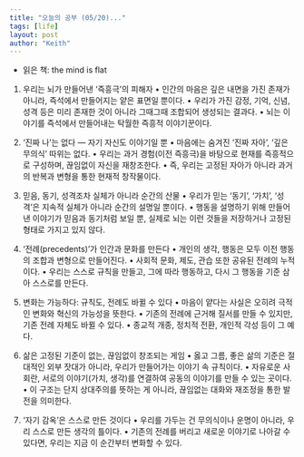```yaml
---
title: "오늘의 공부 (05/20)..."
tags: [life]
layout: post
author: "Keith"
---
```


- 읽은 책: the mind is flat

1. 우리는 뇌가 만들어낸 ‘즉흥극’의 피해자
	•	인간의 마음은 깊은 내면을 가진 존재가 아니라, 즉석에서 만들어지는 얕은 표면일 뿐이다.
	•	우리가 가진 감정, 기억, 신념, 성격 등은 미리 존재한 것이 아니라 그때그때 조합되어 생성되는 결과다.
	•	뇌는 이야기를 즉석에서 만들어내는 탁월한 즉흥적 이야기꾼이다.

2. ‘진짜 나’는 없다 — 자기 자신도 이야기일 뿐
	•	마음에는 숨겨진 ‘진짜 자아’, ‘깊은 무의식’ 따위는 없다.
	•	우리는 과거 경험(이전 즉흥극)을 바탕으로 현재를 즉흥적으로 구성하며, 끊임없이 자신을 재창조한다.
	•	즉, 우리는 고정된 자아가 아니라 과거의 반복과 변형을 통한 현재적 창작물이다.

3. 믿음, 동기, 성격조차 실체가 아니라 순간의 산물
	•	우리가 믿는 ‘동기’, ‘가치’, ‘성격’은 지속적 실체가 아니라 순간의 설명일 뿐이다.
	•	행동을 설명하기 위해 만들어낸 이야기가 믿음과 동기처럼 보일 뿐, 실제로 뇌는 이런 것들을 저장하거나 고정된 형태로 가지고 있지 않다.

4. ‘전례(precedents)’가 인간과 문화를 만든다
	•	개인의 생각, 행동은 모두 이전 행동의 조합과 변형으로 만들어진다.
	•	사회적 문화, 제도, 관습 또한 공유된 전례의 누적이다.
	•	우리는 스스로 규칙을 만들고, 그에 따라 행동하고, 다시 그 행동을 기준 삼아 스스로를 만든다.

5. 변화는 가능하다: 규칙도, 전례도 바뀔 수 있다
	•	마음이 얕다는 사실은 오히려 극적인 변화와 혁신의 가능성을 뜻한다.
	•	기존의 전례에 근거해 질서를 만들 수 있지만, 기존 전례 자체도 바뀔 수 있다.
	•	종교적 개종, 정치적 전환, 개인적 각성 등이 그 예다.

6. 삶은 고정된 기준이 없는, 끊임없이 창조되는 게임
	•	옳고 그름, 좋은 삶의 기준은 절대적인 외부 잣대가 아니라, 우리가 만들어가는 이야기 속 규칙이다.
	•	자유로운 사회란, 서로의 이야기(가치, 생각)를 연결하여 공동의 이야기를 만들 수 있는 곳이다.
	•	이 구조는 단지 상대주의를 뜻하는 게 아니라, 끊임없는 대화와 재조정을 통한 발전을 의미한다.

7. ‘자기 감옥’은 스스로 만든 것이다
	•	우리를 가두는 건 무의식이나 운명이 아니라, 우리 스스로 만든 생각의 틀이다.
	•	기존의 전례를 버리고 새로운 이야기로 나아갈 수 있다면, 우리는 지금 이 순간부터 변화할 수 있다.